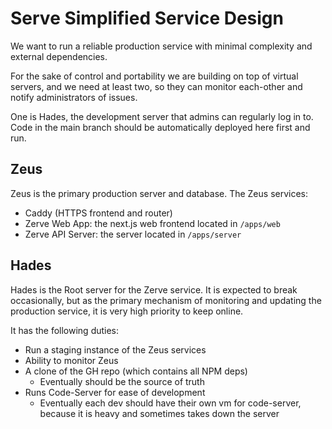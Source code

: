 # Serve Simplified Service Design

We want to run a reliable production service with minimal complexity and external dependencies.

For the sake of control and portability we are building on top of virtual servers, and we need at least two, so they can monitor each-other and notify administrators of issues.

One is Hades, the development server that admins can regularly log in to. Code in the main branch should be automatically deployed here first and run.

## Zeus

Zeus is the primary production server and database. The Zeus services:

- Caddy (HTTPS frontend and router)
- Zerve Web App: the next.js web frontend located in `/apps/web`
- Zerve API Server: the server located in `/apps/server`

## Hades

Hades is the Root server for the Zerve service. It is expected to break occasionally, but as the primary mechanism of monitoring and updating the production service, it is very high priority to keep online.

It has the following duties:

- Run a staging instance of the Zeus services
- Ability to monitor Zeus
- A clone of the GH repo (which contains all NPM deps)
  - Eventually should be the source of truth
- Runs Code-Server for ease of development
  - Eventually each dev should have their own vm for code-server, because it is heavy and sometimes takes down the server
